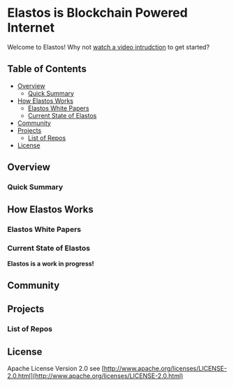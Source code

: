 # Elastos is Blockchain Powered Internet


Welcome to Elastos! Why not [watch a video intrudction](https://youtu.be/2aOWfV-CZhs) to get started? 

## Table of Contents

- [Overview](#overview)
  - [Quick Summary](#quick-summary)
- [How Elastos Works](#how-elastos-works)
  - [Elastos White Papers](#elastos-papers)
  - [Current State of Elastos](#current-states-of-elastos)
- [Community](#project-and-community)
- [Projects](#project-links)
  - [List of Repos](#list-of-repos)
- [License](#license)

## Overview

### Quick Summary

## How Elastos Works

### Elastos White Papers

### Current State of Elastos

**Elastos is a work in progress!**

## Community

## Projects

### List of Repos

## License

Apache License Version 2.0 see [http://www.apache.org/licenses/LICENSE-2.0.html](http://www.apache.org/licenses/LICENSE-2.0.html)
